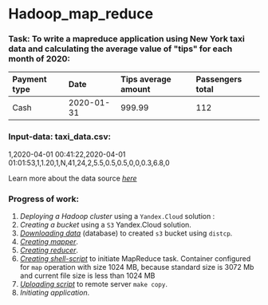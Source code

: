 # Hadoop_map_reduce


### Task: To write a mapreduce application using New York taxi data and calculating the average value of "tips" for each month of 2020:

| Payment type | Date |	Tips average amount | Passengers total |
| :------------| :--- | :------------------ | :--------------- |
|Cash|	2020-01-31|	999.99|	112|

### Input-data: taxi_data.csv:
1,2020-04-01 00:41:22,2020-04-01 01:01:53,1,1.20,1,N,41,24,2,5.5,0.5,0.5,0,0,0.3,6.8,0

Learn more about the data source [*here*][1]

### Progress of work:
1. *Deploying a Hadoop cluster* using a `Yandex.Cloud` solution :
2. *Creating a bucket* using a `S3` Yandex.Cloud solution.
3. [*Downloading data*][2] (database) to created `s3` bucket using `distcp`.
4. [*Creating mapper*][3].
5. [*Creating reducer*][4]. 
6. [*Creating shell-script*][5] to initiate MapReduce task. Container configured for `map` operation with size 1024 MB, because standard size is 3072 Mb and current file size is less than 1024 MB
8. [*Uploading script*][6] to remote server `make copy`.
9. *Initiating application*.

[1]:https://registry.opendata.aws/nyc-tlc-trip-records-pds/
[2]:https://github.com/Amboss/hadoop_mapreduce/blob/8913e3b4c4a90bf085e9a9b02c0b8a47674f4ab2/data/dawnload_s3_data.sh
[3]:https://github.com/Amboss/hadoop_mapreduce/blob/8913e3b4c4a90bf085e9a9b02c0b8a47674f4ab2/script/mapper.py
[4]:https://github.com/Amboss/hadoop_mapreduce/blob/8913e3b4c4a90bf085e9a9b02c0b8a47674f4ab2/script/reducer.py
[5]:https://github.com/Amboss/hadoop_mapreduce/blob/8913e3b4c4a90bf085e9a9b02c0b8a47674f4ab2/script/run.sh
[6]:https://github.com/Amboss/hadoop_mapreduce/blob/8913e3b4c4a90bf085e9a9b02c0b8a47674f4ab2/script/Makefile

